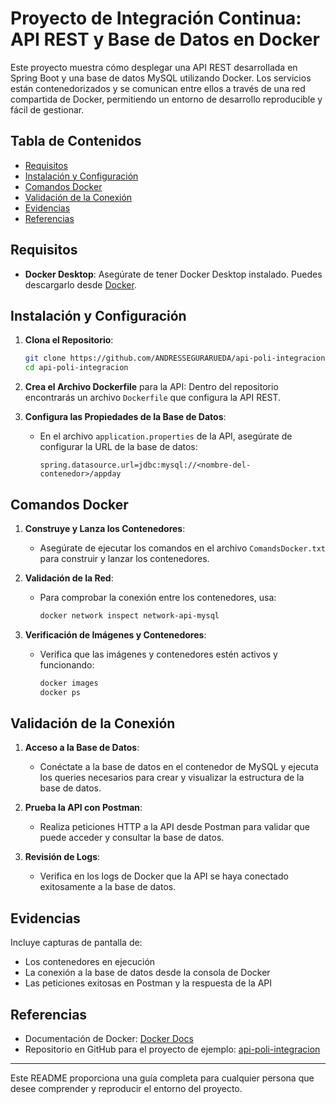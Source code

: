 # Proyecto de Integración Continua: API REST y Base de Datos en Docker

Este proyecto muestra cómo desplegar una API REST desarrollada en Spring Boot y una base de datos MySQL utilizando Docker. Los servicios están contenedorizados y se comunican entre ellos a través de una red compartida de Docker, permitiendo un entorno de desarrollo reproducible y fácil de gestionar.

## Tabla de Contenidos

- [Requisitos](#requisitos)
- [Instalación y Configuración](#instalación-y-configuración)
- [Comandos Docker](#comandos-docker)
- [Validación de la Conexión](#validación-de-la-conexión)
- [Evidencias](#evidencias)
- [Referencias](#referencias)

## Requisitos

- **Docker Desktop**: Asegúrate de tener Docker Desktop instalado. Puedes descargarlo desde [Docker](https://www.docker.com/products/docker-desktop).

## Instalación y Configuración

1. **Clona el Repositorio**:
   ```bash
   git clone https://github.com/ANDRESSEGURARUEDA/api-poli-integracion.git
   cd api-poli-integracion
   ```

2. **Crea el Archivo Dockerfile** para la API:
   Dentro del repositorio encontrarás un archivo `Dockerfile` que configura la API REST.

3. **Configura las Propiedades de la Base de Datos**:
   - En el archivo `application.properties` de la API, asegúrate de configurar la URL de la base de datos:
     ```properties
     spring.datasource.url=jdbc:mysql://<nombre-del-contenedor>/appday
     ```

## Comandos Docker

1. **Construye y Lanza los Contenedores**:
   - Asegúrate de ejecutar los comandos en el archivo `ComandsDocker.txt` para construir y lanzar los contenedores.
   
2. **Validación de la Red**:
   - Para comprobar la conexión entre los contenedores, usa:
     ```bash
     docker network inspect network-api-mysql
     ```

3. **Verificación de Imágenes y Contenedores**:
   - Verifica que las imágenes y contenedores estén activos y funcionando:
     ```bash
     docker images
     docker ps
     ```

## Validación de la Conexión

1. **Acceso a la Base de Datos**:
   - Conéctate a la base de datos en el contenedor de MySQL y ejecuta los queries necesarios para crear y visualizar la estructura de la base de datos.

2. **Prueba la API con Postman**:
   - Realiza peticiones HTTP a la API desde Postman para validar que puede acceder y consultar la base de datos.

3. **Revisión de Logs**:
   - Verifica en los logs de Docker que la API se haya conectado exitosamente a la base de datos.

## Evidencias

Incluye capturas de pantalla de:
- Los contenedores en ejecución
- La conexión a la base de datos desde la consola de Docker
- Las peticiones exitosas en Postman y la respuesta de la API

## Referencias

- Documentación de Docker: [Docker Docs](https://docs.docker.com/)
- Repositorio en GitHub para el proyecto de ejemplo: [api-poli-integracion](https://github.com/ANDRESSEGURARUEDA/api-poli-integracion)

---

Este README proporciona una guía completa para cualquier persona que desee comprender y reproducir el entorno del proyecto.
